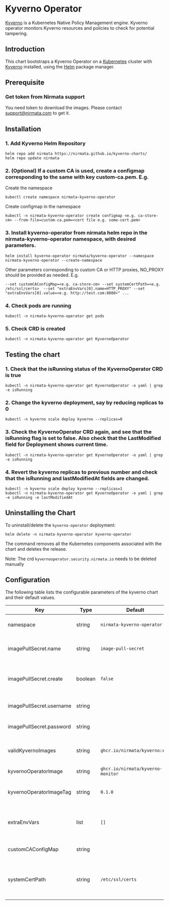 # Kyverno Operator

[Kyverno](https://kyverno.io) is a Kubernetes Native Policy Management engine. Kyverno operator monitors Kyverno resources and policies to check for potential tampering. 

## Introduction

This chart bootstraps a Kyverno Operator on a [Kubernetes](http://kubernetes.io) cluster with [Kyverno](https://kyverno.io) installed, using the [Helm](https://helm.sh) package manager.

## Prerequisite
### Get token from Nirmata support
You need token to download the images. Please contact <support@nirmata.com> to get it.

## Installation

### 1. Add Kyverno Helm Repository
```console
helm repo add nirmata https://nirmata.github.io/kyverno-charts/
helm repo update nirmata
```

### 2. (Optional) If a custom CA is used, create a configmap corresponding to the same with key custom-ca.pem. E.g.
Create the namespace
```console
kubectl create namespace nirmata-kyverno-operator
```
Create configmap in the namespace
```console
kubectl -n nirmata-kyverno-operator create configmap <e.g. ca-store-cm> --from-file=custom-ca.pem=<cert file e.g. some-cert.pem>
```

### 3. Install kyverno-operator from nirmata helm repo in the nirmata-kyverno-operator namespace, with desired parameters.
```console
helm install kyverno-operator nirmata/kyverno-operator --namespace nirmata-kyverno-operator --create-namespace
```

Other parameters corresponding to custom CA or HTTP proxies, NO_PROXY should be provided as needed. E.g.
```console
--set customCAConfigMap=<e.g. ca-store-cm> --set systemCertPath=<e.g. /etc/ssl/certs>  --set "extraEnvVars[0].name=HTTP_PROXY" --set "extraEnvVars[0].value=<e.g. http://test.com:8080>" ...
```

### 4. Check pods are running
```console
kubectl -n nirmata-kyverno-operator get pods
```

### 5. Check CRD is created
```console
kubectl -n nirmata-kyverno-operator get KyvernoOperator
```

## Testing the chart

### 1. Check that the isRunning status of the KyvernoOperator CRD is true
```console
kubectl -n nirmata-kyverno-operator get KyvernoOperator -o yaml | grep -e isRunning
```

### 2. Change the kyverno deployment, say by reducing replicas to 0
```console
kubectl -n kyverno scale deploy kyverno --replicas=0
```

### 3. Check the KyvernoOperator CRD again, and see that the isRunning flag is set to false. Also check that the LastModified field for Deployment shows current time.
```console
kubectl -n nirmata-kyverno-operator get KyvernoOperator -o yaml | grep -e isRunning
```

### 4. Revert the kyverno replicas to previous number and check that the isRunning and lastModifiedAt fields are changed.
```console
kubectl -n kyverno scale deploy kyverno --replicas=1
kubectl -n nirmata-kyverno-operator get KyvernoOperator -o yaml | grep -e isRunning -e lastModifiedAt
```

## Uninstalling the Chart

To uninstall/delete the `kyverno-operator` deployment:
```console
helm delete -n nirmata-kyverno-operator kyverno-operator
```

The command removes all the Kubernetes components associated with the chart and deletes the release.

Note: The crd `kyvernooperator.security.nirmata.io` needs to be deleted manually


## Configuration

The following table lists the configurable parameters of the kyverno chart and their default values.

| Key | Type | Default | Description |
|-----|------|---------|-------------|
| namespace | string | `nirmata-kyverno-operator` | Namespace to install kyverno-operator resources |
| imagePullSecret.name | string | `image-pull-secret` | Imagepull secret name that will store private image registry info |
| imagePullSecret.create | boolean | `false` | Whether to create the image pullsecret. Need to specify the secret name, username, password |
| imagePullSecret.username | string |  | Private registry username if secret is to be created |
| imagePullSecret.password | string |  | Private registry password if secret is to be created |
| validKyvernoImages | string | `ghcr.io/nirmata/kyverno:xxx` | Valid images separated by pipe symbol, xxx for any version |
| kyvernoOperatorImage | string | `ghcr.io/nirmata/kyverno-monitor` | Kyverno operator image |
| kyvernoOperatorImageTag | string | `0.1.0` | Kyverno operator image tag. If empty, appVersion in Chart.yaml is used |
| extraEnvVars | list | `[]` | Array of extra environment variables to pod as key: xxx, value: xxx pairs |
| customCAConfigMap | string | | Configmap storing custom CA certificate |
| systemCertPath | string | `/etc/ssl/certs` | Path containing ssl certs within the container. Used only if customCAConfigMap is used |
